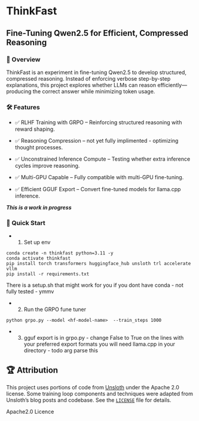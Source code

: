 # ThinkFast

## Fine-Tuning Qwen2.5 for Efficient, Compressed Reasoning

### 📌 Overview

ThinkFast is an experiment in fine-tuning Qwen2.5 to develop structured, compressed reasoning. Instead of enforcing verbose step-by-step explanations, this project explores whether LLMs can reason efficiently—producing the correct answer while minimizing token usage.

### 🛠 Features

- ✅ RLHF Training with GRPO – Reinforcing structured reasoning with reward shaping.

- ✅ Reasoning Compression – not yet fully implimented - optimizing thought processes.

- ✅ Unconstrained Inference Compute – Testing whether extra inference cycles improve reasoning.

- ✅ Multi-GPU Capable – Fully compatible with multi-GPU fine-tuning.

- ✅ Efficient GGUF Export – Convert fine-tuned models for llama.cpp inference.


***This is a work in progress***


### 📌 Quick Start

- 1. Set up env

````
conda create -n thinkfast python=3.11 -y
conda activate thinkfast
pip install torch transformers huggingface_hub unsloth trl accelerate vllm
pip install -r requirements.txt
````

There is a setup.sh that might work for you if you dont have conda - not fully tested  - ymmv

- 2. Run the GRPO fune tuner
````
python grpo.py --model <hf-model-name>  --train_steps 1000
````
- 3. gguf export is in grpo.py  - change False to True on the lines with your preferred export formats
you will need llama.cpp in your directory - todo arg parse this






## 🏆 Attribution
This project uses portions of code from [Unsloth](https://github.com/unslothai) under the Apache 2.0 license.
Some training loop components and techniques were adapted from Unsloth’s blog posts and codebase.
See the [`LICENSE`](LICENSE) file for details.

Apache2.0 Licence
